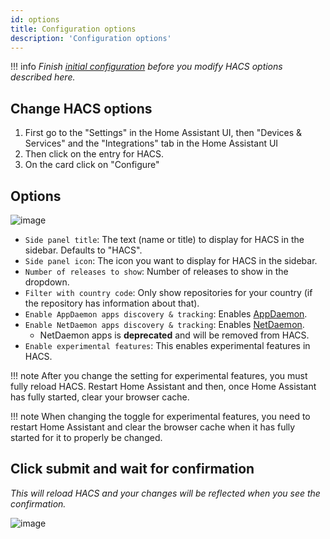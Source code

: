 ```yaml
---
id: options
title: Configuration options
description: 'Configuration options'
---
```


!!! info
    _Finish [initial configuration](/docs/configuration/basic.md) before you modify HACS options described here._


## Change HACS options

1. First go to the "Settings" in the Home Assistant UI, then "Devices & Services" and the "Integrations" tab in the Home Assistant UI
1. Then click on the entry for HACS.
1. On the card click on "Configure"

## Options

![image](/assets/images/options_flow/option3.png)

- `Side panel title`: The text (name or title) to display for HACS in the sidebar. Defaults to "HACS".
- `Side panel icon`: The icon you want to display for HACS in the sidebar.
- `Number of releases to show`: Number of releases to show in the dropdown.
- `Filter with country code`: Only show repositories for your country (if the repository has information about that).
- `Enable AppDaemon apps discovery & tracking`: Enables [AppDaemon](/docs/categories/appdaemon_apps.md).
- `Enable NetDaemon apps discovery & tracking`: Enables [NetDaemon](/docs/categories/netdaemon_apps.md).
  - NetDaemon apps is **deprecated** and will be removed from HACS.
- `Enable experimental features`: This enables experimental features in HACS.

!!! note
    After you change the setting for experimental features, you must fully reload HACS. Restart Home Assistant and then, once Home Assistant has fully started, clear your browser cache.


!!! note
    When changing the toggle for experimental features, you need to restart Home Assistant and clear the browser cache when it has fully started for it to properly be changed.


## Click submit and wait for confirmation

_This will reload HACS and your changes will be reflected when you see the confirmation._

![image](/assets/images/options_flow/option4.png)
